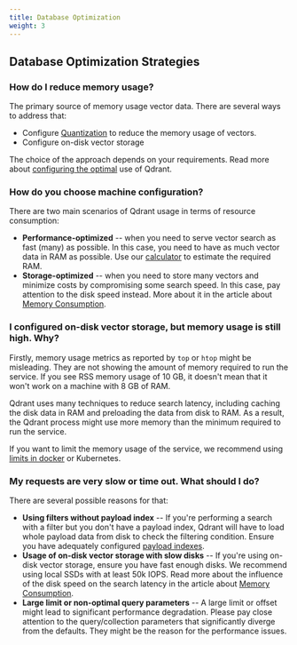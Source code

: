```yaml
---
title: Database Optimization
weight: 3
---
```


## Database Optimization Strategies

### How do I reduce memory usage?

The primary source of memory usage vector data. There are several ways to address that:

- Configure [Quantization](../../guides/quantization/) to reduce the memory usage of vectors.
- Configure on-disk vector storage

The choice of the approach depends on your requirements. 
Read more about [configuring the optimal](../../tutorials/optimize/) use of Qdrant. 

### How do you choose machine configuration?

There are two main scenarios of Qdrant usage in terms of resource consumption:

- **Performance-optimized** -- when you need to serve vector search as fast (many) as possible. In this case, you need to have as much vector data in RAM as possible. Use our [calculator](https://cloud.qdrant.io/calculator) to estimate the required RAM.
- **Storage-optimized** -- when you need to store many vectors and minimize costs by compromising some search speed. In this case, pay attention to the disk speed instead. More about it in the article about [Memory Consumption](../../../articles/memory-consumption/).

### I configured on-disk vector storage, but memory usage is still high. Why? 

Firstly, memory usage metrics as reported by `top` or `htop` might be misleading. They are not showing the amount of memory required to run the service.
If you see RSS memory usage of 10 GB, it doesn't mean that it won't work on a machine with 8 GB of RAM.

Qdrant uses many techniques to reduce search latency, including caching the disk data in RAM and preloading the data from disk to RAM.
As a result, the Qdrant process might use more memory than the minimum required to run the service.

If you want to limit the memory usage of the service, we recommend using [limits in docker](https://docs.docker.com/config/containers/resource_constraints/#memory) or Kubernetes.


### My requests are very slow or time out. What should I do?

There are several possible reasons for that:

- **Using filters without payload index** -- If you're performing a search with a filter but you don't have a payload index, Qdrant will have to load whole payload data from disk to check the filtering condition. Ensure you have adequately configured [payload indexes](../../concepts/indexing/#payload-index).
- **Usage of on-disk vector storage with slow disks** -- If you're using on-disk vector storage, ensure you have fast enough disks. We recommend using local SSDs with at least 50k IOPS. Read more about the influence of the disk speed on the search latency in the article about [Memory Consumption](../../../articles/memory-consumption/).
- **Large limit or non-optimal query parameters** -- A large limit or offset might lead to significant performance degradation. Please pay close attention to the query/collection parameters that significantly diverge from the defaults. They might be the reason for the performance issues.
